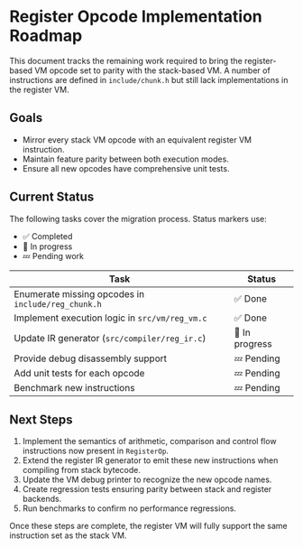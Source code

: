 # Register Opcode Implementation Roadmap

This document tracks the remaining work required to bring the register-based VM opcode set to parity with the stack-based VM. A number of instructions are defined in `include/chunk.h` but still lack implementations in the register VM.

## Goals

- Mirror every stack VM opcode with an equivalent register VM instruction.
- Maintain feature parity between both execution modes.
- Ensure all new opcodes have comprehensive unit tests.

## Current Status

The following tasks cover the migration process. Status markers use:

- ✅ Completed
- 🔄 In progress
- 💤 Pending work

| Task | Status |
| ---- | ------ |
| Enumerate missing opcodes in `include/reg_chunk.h` | ✅ Done |
| Implement execution logic in `src/vm/reg_vm.c` | ✅ Done |
| Update IR generator (`src/compiler/reg_ir.c`) | 🔄 In progress |
| Provide debug disassembly support | 💤 Pending |
| Add unit tests for each opcode | 💤 Pending |
| Benchmark new instructions | 💤 Pending |

## Next Steps

1. Implement the semantics of arithmetic, comparison and control flow instructions now present in `RegisterOp`.
2. Extend the register IR generator to emit these new instructions when compiling from stack bytecode.
3. Update the VM debug printer to recognize the new opcode names.
4. Create regression tests ensuring parity between stack and register backends.
5. Run benchmarks to confirm no performance regressions.

Once these steps are complete, the register VM will fully support the same instruction set as the stack VM.
